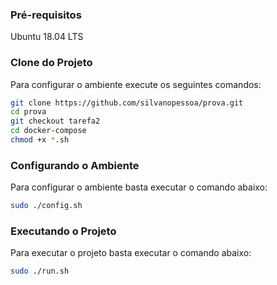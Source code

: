 ### Pré-requisitos
Ubuntu 18.04 LTS

### Clone do Projeto

Para configurar o ambiente execute os seguintes comandos:

```sh
git clone https://github.com/silvanopessoa/prova.git
cd prova
git checkout tarefa2
cd docker-compose
chmod +x *.sh
```
### Configurando o Ambiente

Para configurar o ambiente basta executar o comando abaixo:

```sh
sudo ./config.sh
```

### Executando o Projeto

Para executar o projeto basta executar o comando abaixo:

```sh
sudo ./run.sh
```
